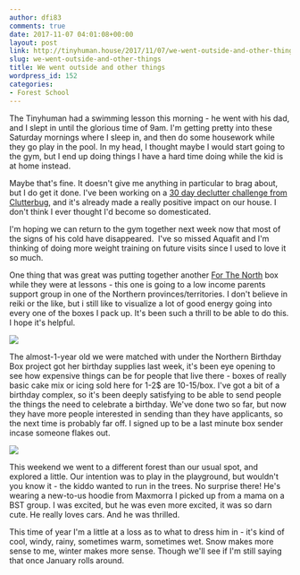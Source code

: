 ```yaml
---
author: dfi83
comments: true
date: 2017-11-07 04:01:08+00:00
layout: post
link: http://tinyhuman.house/2017/11/07/we-went-outside-and-other-things/
slug: we-went-outside-and-other-things
title: We went outside and other things
wordpress_id: 152
categories:
- Forest School
---
```


The Tinyhuman had a swimming lesson this morning - he went with his dad, and I slept in until the glorious time of 9am. I'm getting pretty into these Saturday mornings where I sleep in, and then do some housework while they go play in the pool. In my head, I thought maybe I would start going to the gym, but I end up doing things I have a hard time doing while the kid is at home instead.

Maybe that's fine. It doesn't give me anything in particular to brag about, but I do get it done. I've been working on a [30 day declutter challenge from Clutterbug](http://clutterbug.me/2017/09/30-day-decluttering-challenge.html), and it's already made a really positive impact on our house. I don't think I ever thought I'd become so domesticated.

I'm hoping we can return to the gym together next week now that most of the signs of his cold have disappeared.  I've so missed Aquafit and I'm thinking of doing more weight training on future visits since I used to love it so much.

One thing that was great was putting together another [For The North](https://igg.me/at/nrOd-UXu9S8) box while they were at lessons - this one is going to a low income parents support group in one of the Northern provinces/territories. I don't believe in reiki or the like, but i still like to visualize a lot of good energy going into every one of the boxes I pack up. It's been such a thrill to be able to do this. I hope it's helpful.

![](http://tinyhuman.house/wp-content/uploads/2017/11/with-the-north-2.jpg)

The almost-1-year old we were matched with under the Northern Birthday Box project got her birthday supplies last week, it's been eye opening to see how expensive things can be for people that live there - boxes of really basic cake mix or icing sold here for 1-2$ are 10-15/box. I've got a bit of a birthday complex, so it's been deeply satisfying to be able to send people the things the need to celebrate a birthday. We've done two so far, but now they have more people interested in sending than they have applicants, so the next time is probably far off. I signed up to be a last minute box sender incase someone flakes out.

![](http://tinyhuman.house/wp-content/uploads/2017/11/baby-and-a-forest-home.jpg)

This weekend we went to a different forest than our usual spot, and explored a little. Our intention was to play in the playground, but wouldn't you know it - the kiddo wanted to run in the trees. No surprise there! He's wearing a new-to-us hoodie from Maxmorra I picked up from a mama on a BST group. I was excited, but he was even more excited, it was so darn cute. He really loves cars. And he was thrilled.

This time of year I'm a little at a loss as to what to dress him in - it's kind of cool, windy, rainy, sometimes warm, sometimes wet. Snow makes more sense to me, winter makes more sense. Though we'll see if I'm still saying that once January rolls around.
